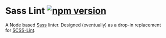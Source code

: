 # Sass Lint [![npm version](https://badge.fury.io/js/sass-lint.svg)](http://badge.fury.io/js/sass-lint)

A Node based [Sass](http://sass-lang.com/) linter. Designed (eventually) as a drop-in replacement for [SCSS-Lint](https://github.com/causes/scss-lint).